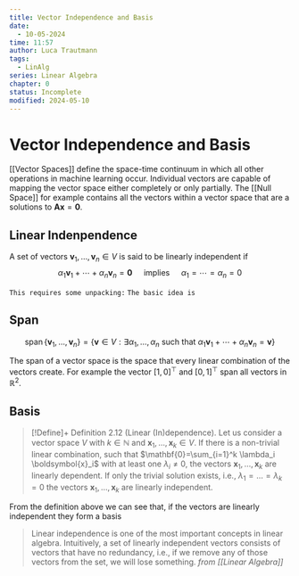 ```yaml
---
title: Vector Independence and Basis
date:
  - 10-05-2024
time: 11:57
author: Luca Trautmann
tags:
  - LinAlg
series: Linear Algebra
chapter: 0
status: Incomplete
modified: 2024-05-10
---
```

# Vector Independence and Basis
[[Vector Spaces]] define the space-time continuum in which all other operations in machine learning occur. Individual vectors are capable of mapping the vector space either completely or only partially. The [[Null Space]] for example contains all the vectors within a vector space that are a solutions to $\mathbf{A}\mathbf{x} = \mathbf{0}$. 

## Linear Indenpendence 
A set of vectors $\mathbf{v}_1, \ldots, \mathbf{v}_n \in V$ is said to be linearly independent if
$$
\alpha_1 \mathbf{v}_1+\cdots+\alpha_n \mathbf{v}_n=\mathbf{0} \quad \text { implies } \quad \alpha_1=\cdots=\alpha_n=0
$$

`This requires some unpacking:`
`The basic idea is`
## Span

$$
\operatorname{span}\left\{\mathbf{v}_1, \ldots, \mathbf{v}_n\right\}=\left\{\mathbf{v} \in V: \exists \alpha_1, \ldots, \alpha_n \text { such that } \alpha_1 \mathbf{v}_1+\cdots+\alpha_n \mathbf{v}_n=\mathbf{v}\right\}
$$

The span of a vector space is the space that every linear combination of the vectors create. For example the vector $[1,0]^\top$ and $[0,1]^\top$ span all vectors in $\mathbb{R}^2$. 

## Basis

> [!Define]+
> Definition 2.12 (Linear (In)dependence). Let us consider a vector space $V$ with $k \in \mathbb{N}$ and $\boldsymbol{x}_1, \ldots, \boldsymbol{x}_k \in V$. If there is a non-trivial linear combination, such that $\mathbf{0}=\sum_{i=1}^k \lambda_i \boldsymbol{x}_i$ with at least one $\lambda_i \neq 0$, the vectors $\boldsymbol{x}_1, \ldots, \boldsymbol{x}_k$ are linearly dependent. If only the trivial solution exists, i.e., $\lambda_1=\ldots=\lambda_k=0$ the vectors $\boldsymbol{x}_1, \ldots, \boldsymbol{x}_k$ are linearly independent.

From the definition above we can see that, if the vectors are linearly independent they form a basis



> Linear independence is one of the most important concepts in linear algebra. Intuitively, a set of linearly independent vectors consists of vectors that have no redundancy, i.e., if we remove any of those vectors from the set, we will lose something. *from [[Linear Algebra]]*

